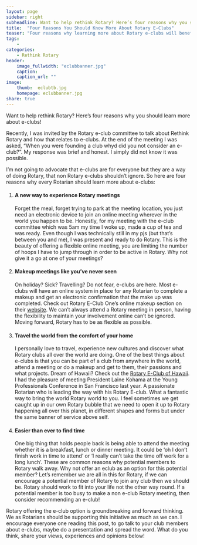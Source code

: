 ```yaml
---
layout: page
sidebar: right
subheadline: Want to help rethink Rotary? Here’s four reasons why you should learn more about e-clubs!
title:  "Four Reasons You Should Know More About Rotary E-Clubs"
teaser: "Four reasons why learning more about Rotary e-clubs will benefit Rotary and local Rotarians in your area"
tags:
    - 
categories:
    - Rethink Rotary
header:
    image_fullwidth: "eclubbanner.jpg"
    caption: 
    caption_url: ""
image:
    thumb:  eclubtb.jpg
    homepage: eclubbanner.jpg
share: true
---
```

Want to help rethink Rotary? Here’s four reasons why you should learn more about e-clubs!

Recently, I was invited by the Rotary e-club committee to talk about Rethink Rotary and how that relates to e-clubs. At the end of the meeting I was asked, “When you were founding a club whyd did you not consider an e-club?”. My response was brief and honest. I simply did not know it was possible. 

I’m not going to advocate that e-clubs are for everyone but they are a way of doing Rotary, that non Rotary e-clubs shouldn’t ignore. So here are four reasons why every Rotarian should learn more about e-clubs:

<ol>
    <li><b><h4>A new way to experience Rotary meetings</h4></b> Forget the meal, forget trying to park at the meeting location, you just need an electronic device to join an online meeting wherever in the world you happen to be. Honestly, for my meeting with the e-club committee which was 5am my time I woke up, made a cup of tea and was ready. Even though I was technically still in my pjs (but that’s between you and me), I was present and ready to do Rotary. This is the beauty of offering a flexible online meeting, you are limiting the number of hoops I have to jump through in order to be active in Rotary. Why not give it a go at one of your meetings?</li>
    <li><b><h4>Makeup meetings like you’ve never seen</h4></b>  On holiday? Sick? Travelling? Do not fear, e-clubs are here. Most e-clubs will have an online system in place for any Rotarian to complete a makeup and get an electronic confirmation that the make up was completed. Check out Rotary E-Club One’s online makeup section on their <a href="http://rotaryeclubone.org/">website</a>. We can’t always attend a Rotary meeting in person, having the flexibility to maintain your involvement online can’t be ignored. Moving forward, Rotary has to be as flexible as possible.</li>
    <li><b><h4>Travel the world from the comfort of your home</h4></b>  I personally love to travel, experience new cultures and discover what Rotary clubs all over the world are doing. One of the best things about e-clubs is that you can be part of a club from anywhere in the world, attend a meeting or do a makeup and get to them, their passions and what projects. Dream of Hawaii? Check out the <a href="http://www.rotaryeclubhawaii.org/">Rotary E-Club of Hawaii</a>. I had the pleasure of meeting President Laine Kohama at the Young Professionals Conference in San Francisco last year. A passionate Rotarian who is leading the way with his Rotary E-club.  What a fantastic way to bring the world Rotary world to you. I feel sometimes we get caught up in our own Rotary bubble that we need to open it up to Rotary happening all over this planet, in different shapes and forms but under the same banner of service above self.</li>
    <li><b><h4>Easier than ever to find time</h4></b> One big thing that holds people back is being able to attend the meeting whether it is a breakfast, lunch or dinner meeting. It could be ‘oh I don’t finish work in time to attend’ or ‘I really can’t take the time off work for a long lunch’. These are common reasons why potential members to Rotary walk away. Why not offer an eclub as an option for this potential member? Let’s remember we are all in this for Rotary, if we can encourage a potential member of Rotary to join any club then we should be. Rotary should work to fit into your life not the other way round. If a potential member is too busy to make a non e-club Rotary meeting, then consider recommending an e-club!</li>
</ol>

Rotary offering the e-club option is groundbreaking and forward thinking. We as Rotarians should be supporting this initiative as much as we can. I encourage everyone one reading this post, to go talk to your club members about e-clubs, maybe do a presentation and spread the word. What do you think, share your views, experiences and opinions below! 





<!-- ## Other Post Formats
{: .t60 }
{% include list-posts.html tag='post format' %} -->

